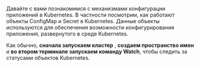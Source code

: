 Давайте с вами познакомимся с механизмами конфигурации приложений в Kubernetes. В частности посмотрим, как работают объекты ConfigMap и Secret в Kubernetes. Данные объекты используются для обеспечения возможности конфигурирования приложения, развернутого в среде Kubernetes.

Как обычно, **сначала запускаем кластер** , **создаем пространство имен** и **во втором терминале запускаем команду Watch**, чтобы следить за статусами объектов Kubernetes.

